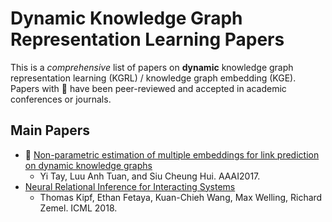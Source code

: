 # Dynamic Knowledge Graph Representation Learning Papers

This is a *comprehensive* list of papers on **dynamic** knowledge graph representation learning (KGRL) / knowledge graph embedding (KGE). Papers with :file_folder: have been peer-reviewed and accepted in academic conferences or journals.

## Main Papers

- :file_folder: [Non-parametric estimation of multiple embeddings for link prediction on dynamic knowledge graphs](https://dl.acm.org/doi/10.5555/3298239.3298421)
  - Yi Tay, Luu Anh Tuan, and Siu Cheung Hui. AAAI2017.
- [Neural Relational Inference for Interacting Systems](https://arxiv.org/abs/1802.04687)
  - Thomas Kipf, Ethan Fetaya, Kuan-Chieh Wang, Max Welling, Richard Zemel. ICML 2018.
